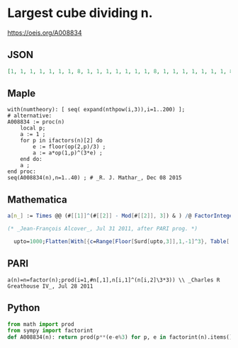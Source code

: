 # Largest cube dividing n\.
https://oeis.org/A008834
## JSON
```JSON
[1, 1, 1, 1, 1, 1, 1, 8, 1, 1, 1, 1, 1, 1, 1, 8, 1, 1, 1, 1, 1, 1, 1, 8, 1, 1, 27, 1, 1, 1, 1, 8, 1, 1, 1, 1, 1, 1, 1, 8, 1, 1, 1, 1, 1, 1, 1, 8, 1, 1, 1, 1, 1, 27, 1, 8, 1, 1, 1, 1, 1, 1, 1, 64, 1, 1, 1, 1, 1, 1, 1, 8, 1, 1, 1, 1, 1, 1, 1, 8, 27]
```
## Maple
```Maple
with(numtheory): [ seq( expand(nthpow(i,3)),i=1..200) ];
# alternative:
A008834 := proc(n)
    local p;
    a := 1 ;
    for p in ifactors(n)[2] do
        e := floor(op(2,p)/3) ;
        a := a*op(1,p)^(3*e) ;
    end do:
    a ;
end proc:
seq(A008834(n),n=1..40) ; # _R. J. Mathar_, Dec 08 2015
```
## Mathematica
```Mathematica
a[n_] := Times @@ (#[[1]]^(#[[2]] - Mod[#[[2]], 3]) & ) /@ FactorInteger[n]; Table[a[n], {n, 1, 81}]
```
```Mathematica
(* _Jean-François Alcover_, Jul 31 2011, after PARI prog. *)
```
```Mathematica
  upto=1000;Flatten[With[{c=Range[Floor[Surd[upto,3]],1,-1]^3}, Table[ Select[ c,Divisible[n,#]&,1],{n,upto}]]](* _Harvey P. Dale_, Apr 07 2013 *)
```
## PARI
```PARI
a(n)=n=factor(n);prod(i=1,#n[,1],n[i,1]^(n[i,2]\3*3)) \\ _Charles R Greathouse IV_, Jul 28 2011
```
## Python
```Python
from math import prod
from sympy import factorint
def A008834(n): return prod(p**(e-e%3) for p, e in factorint(n).items()) # _Chai Wah Wu_, Aug 08 2024
```
